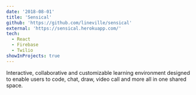```yaml
---
date: '2018-08-01'
title: 'Sensical'
github: 'https://github.com/lineville/sensical'
external: 'https://sensical.herokuapp.com/'
tech:
  - React
  - Firebase
  - Twilio
showInProjects: true
---
```


Interactive, collaborative and customizable learning
environment designed to enable users to code, chat, draw,
video call and more all in one shared space.

